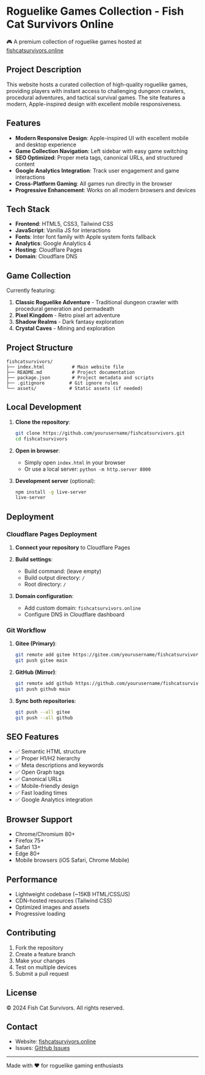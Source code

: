 # Roguelike Games Collection - Fish Cat Survivors Online

🎮 A premium collection of roguelike games hosted at [fishcatsurvivors.online](https://fishcatsurvivors.online)

## Project Description

This website hosts a curated collection of high-quality roguelike games, providing players with instant access to challenging dungeon crawlers, procedural adventures, and tactical survival games. The site features a modern, Apple-inspired design with excellent mobile responsiveness.

## Features

- **Modern Responsive Design**: Apple-inspired UI with excellent mobile and desktop experience
- **Game Collection Navigation**: Left sidebar with easy game switching
- **SEO Optimized**: Proper meta tags, canonical URLs, and structured content
- **Google Analytics Integration**: Track user engagement and game interactions
- **Cross-Platform Gaming**: All games run directly in the browser
- **Progressive Enhancement**: Works on all modern browsers and devices

## Tech Stack

- **Frontend**: HTML5, CSS3, Tailwind CSS
- **JavaScript**: Vanilla JS for interactions
- **Fonts**: Inter font family with Apple system fonts fallback
- **Analytics**: Google Analytics 4
- **Hosting**: Cloudflare Pages
- **Domain**: Cloudflare DNS

## Game Collection

Currently featuring:
1. **Classic Roguelike Adventure** - Traditional dungeon crawler with procedural generation and permadeath
2. **Pixel Kingdom** - Retro pixel art adventure
3. **Shadow Realms** - Dark fantasy exploration
4. **Crystal Caves** - Mining and exploration

## Project Structure

```
fishcatsurvivors/
├── index.html          # Main website file
├── README.md           # Project documentation
├── package.json        # Project metadata and scripts
├── .gitignore         # Git ignore rules
└── assets/            # Static assets (if needed)
```

## Local Development

1. **Clone the repository**:
   ```bash
   git clone https://github.com/yourusername/fishcatsurvivors.git
   cd fishcatsurvivors
   ```

2. **Open in browser**:
   - Simply open `index.html` in your browser
   - Or use a local server: `python -m http.server 8000`

3. **Development server** (optional):
   ```bash
   npm install -g live-server
   live-server
   ```

## Deployment

### Cloudflare Pages Deployment

1. **Connect your repository** to Cloudflare Pages
2. **Build settings**:
   - Build command: (leave empty)
   - Build output directory: `/`
   - Root directory: `/`

3. **Domain configuration**:
   - Add custom domain: `fishcatsurvivors.online`
   - Configure DNS in Cloudflare dashboard

### Git Workflow

1. **Gitee (Primary)**:
   ```bash
   git remote add gitee https://gitee.com/yourusername/fishcatsurvivors.git
   git push gitee main
   ```

2. **GitHub (Mirror)**:
   ```bash
   git remote add github https://github.com/yourusername/fishcatsurvivors.git
   git push github main
   ```

3. **Sync both repositories**:
   ```bash
   git push --all gitee
   git push --all github
   ```

## SEO Features

- ✅ Semantic HTML structure
- ✅ Proper H1/H2 hierarchy
- ✅ Meta descriptions and keywords
- ✅ Open Graph tags
- ✅ Canonical URLs
- ✅ Mobile-friendly design
- ✅ Fast loading times
- ✅ Google Analytics integration

## Browser Support

- Chrome/Chromium 80+
- Firefox 75+
- Safari 13+
- Edge 80+
- Mobile browsers (iOS Safari, Chrome Mobile)

## Performance

- Lightweight codebase (~15KB HTML/CSS/JS)
- CDN-hosted resources (Tailwind CSS)
- Optimized images and assets
- Progressive loading

## Contributing

1. Fork the repository
2. Create a feature branch
3. Make your changes
4. Test on multiple devices
5. Submit a pull request

## License

© 2024 Fish Cat Survivors. All rights reserved.

## Contact

- Website: [fishcatsurvivors.online](https://fishcatsurvivors.online)
- Issues: [GitHub Issues](https://github.com/yourusername/fishcatsurvivors/issues)

---

Made with ❤️ for roguelike gaming enthusiasts
